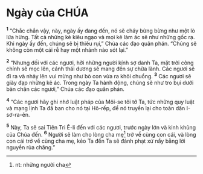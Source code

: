 # Ngày của CHÚA

<sup><b>1</b></sup> “Chắc chắn vậy, này, ngày ấy đang đến, nó sẽ cháy bừng bừng như một lò lửa hừng. Tất cả những kẻ kiêu ngạo và mọi kẻ làm ác sẽ như những gốc rạ. Khi ngày ấy đến, chúng sẽ bị thiêu rụi,” Chúa các đạo quân phán. “Chúng sẽ không còn một cái rễ hay một nhánh nào sót lại.”

<sup><b>2</b></sup> “Nhưng đối với các ngươi, hỡi những người kính sợ danh Ta, mặt trời công chính sẽ mọc lên, cánh thái dương sẽ mang đến sự chữa lành. Các ngươi sẽ đi ra và nhảy lên vui mừng như bò con vừa ra khỏi chuồng. <sup><b>3</b></sup> Các ngươi sẽ giày đạp những kẻ ác. Trong ngày Ta hành động, chúng sẽ như tro bụi dưới bàn chân các ngươi,” Chúa các đạo quân phán.

<sup><b>4</b></sup> “Các ngươi hãy ghi nhớ luật pháp của Môi-se tôi tớ Ta, tức những quy luật và mạng lịnh Ta đã ban cho nó tại Hô-rếp, để nó truyền lại cho toàn dân I-sơ-ra-ên.

<sup><b>5</b></sup> Này, Ta sẽ sai Tiên Tri Ê-li đến với các ngươi, trước ngày lớn và kinh khủng của Chúa đến. <sup><b>6</b></sup> Người sẽ làm cho lòng cha mẹ[^1-6288a732-9da0-44bb-a689-a708d2ddfd34] trở về cùng con cái, và lòng con cái trở về cùng cha mẹ, kẻo Ta đến Ta sẽ đánh phạt xứ nầy bằng lời nguyền rủa chăng.”

[^1-6288a732-9da0-44bb-a689-a708d2ddfd34]: nt: những người cha
